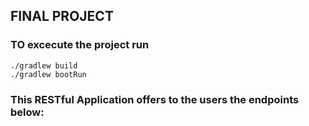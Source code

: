 ## FINAL PROJECT 
### TO excecute the project run
	./gradlew build
	./gradlew bootRun

### This RESTful Application offers to the users the endpoints below:

